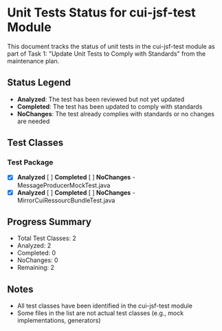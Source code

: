 # Unit Tests Status for cui-jsf-test Module

This document tracks the status of unit tests in the cui-jsf-test module as part of Task 1: "Update Unit Tests to Comply with Standards" from the maintenance plan.

## Status Legend
- **Analyzed**: The test has been reviewed but not yet updated
- **Completed**: The test has been updated to comply with standards
- **NoChanges**: The test already complies with standards or no changes are needed

## Test Classes

### Test Package
- [x] **Analyzed** [ ] **Completed** [ ] **NoChanges** - MessageProducerMockTest.java
- [x] **Analyzed** [ ] **Completed** [ ] **NoChanges** - MirrorCuiRessourcBundleTest.java

## Progress Summary
- Total Test Classes: 2
- Analyzed: 2
- Completed: 0
- NoChanges: 0
- Remaining: 2

## Notes
- All test classes have been identified in the cui-jsf-test module
- Some files in the list are not actual test classes (e.g., mock implementations, generators)